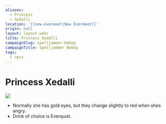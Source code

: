 ```yaml
---
aliases:
  - Princess
  - Xedalli
location: '[[new-evermeet|New Evermeet]]'
origin: null
layout: layout.webc
title: Princess Xedalli
campaignSlug: spelljammer-bebop
campaignTitle: Spelljammer Bebop
tags:
  - npcs
---
```

# Princess Xedalli

![](Pasted%20image%2020240721113321.png)

- Normally she has gold eyes, but they change slightly to red when shes angry.
- Drink of choice is Everquist.
